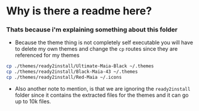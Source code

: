 # Why is there a readme here?

### Thats because i'm explaining something about this folder

- Because the theme thing is not completely self executable you will have to delete my own themes and change the `cp` routes since they are referenced for my themes

```bash
cp ./themes/ready2install/Ultimate-Maia-Black ~/.themes
cp ./themes/ready2install/Black-Maia-43 ~/.themes
cp ./themes/ready2install/Red-Maia ~/.icons
```

- Also another note to mention, is that we are ignoring the `ready2install` folder since it contains the extracted files for the themes and it can go up to 10k files.
